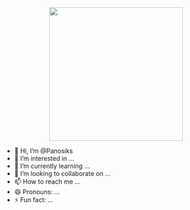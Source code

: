 <div id="header" align="center">
  <img src="https://media4.giphy.com/media/v1.Y2lkPTc5MGI3NjExdzNocWh1Y3QzMDQ1MG5oYWFodXkzdTZhbjJhemViZGJ3bXA4a2prYiZlcD12MV9pbnRlcm5hbF9naWZfYnlfaWQmY3Q9Zw/MDJ9IbxxvDUQM/giphy.gif" width="300"/>
</div>

- 👋 Hi, I’m @Panosiks
- 👀 I’m interested in ...
- 🌱 I’m currently learning ...
- 💞️ I’m looking to collaborate on ...
- 📫 How to reach me ...
- 😄 Pronouns: ...
- ⚡ Fun fact: ...
